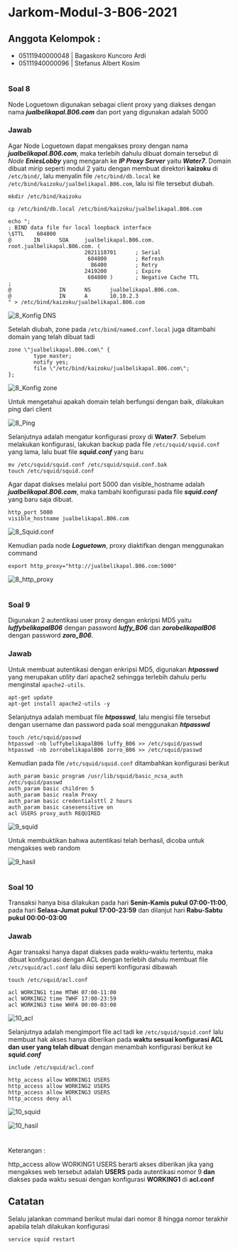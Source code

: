 # Jarkom-Modul-3-B06-2021

## Anggota Kelompok : 
- 05111940000048 | Bagaskoro Kuncoro Ardi 
- 05111940000096 | Stefanus Albert Kosim 

#

### Soal 8

Node Loguetown digunakan sebagai client proxy yang diakses dengan nama ***jualbelikapal.B06.com*** dan port yang digunakan adalah 5000

### Jawab

Agar Node Loguetown dapat mengakses proxy dengan nama ***jualbelikapal.B06.com***, maka terlebih dahulu dibuat domain tersebut di *Node **EniesLobby*** yang mengarah ke ***IP Proxy Server*** yaitu ***Water7***. Domain dibuat mirip seperti modul 2 yaitu dengan membuat direktori **kaizoku** di `/etc/bind/`, lalu menyalin file `/etc/bind/db.local` ke `/etc/bind/kaizoku/jualbelikapal.B06.com`, lalu isi file tersebut diubah.

```
mkdir /etc/bind/kaizoku

cp /etc/bind/db.local /etc/bind/kaizoku/jualbelikapal.B06.com

echo ";
; BIND data file for local loopback interface
\$TTL    604800
@       IN      SOA     jualbelikapal.B06.com. root.jualbelikapal.B06.com. (
                        2021110701      ; Serial
                         604800         ; Refresh
                          86400         ; Retry
                        2419200         ; Expire
                         604800 )       ; Negative Cache TTL
;
@               IN      NS      jualbelikapal.B06.com.
@               IN      A       10.10.2.3
" > /etc/bind/kaizoku/jualbelikapal.B06.com
```

![8_Konfig DNS](https://github.com/yanzkosim/Jarkom-Modul-3-B06-2021/blob/main/Screenshot/8-1.png)

Setelah diubah, zone pada `/etc/bind/named.conf.local` juga ditambahi domain yang telah dibuat tadi 

```
zone \"jualbelikapal.B06.com\" {
		type master;
		notify yes;
		file \"/etc/bind/kaizoku/jualbelikapal.B06.com\";
};
```

![8_Konfig zone](https://github.com/yanzkosim/Jarkom-Modul-3-B06-2021/blob/main/Screenshot/8-2.png)

Untuk mengetahui apakah domain telah berfungsi dengan baik, dilakukan ping dari client

![8_Ping](https://github.com/yanzkosim/Jarkom-Modul-3-B06-2021/blob/main/Screenshot/8-3.png)

Selanjutnya adalah mengatur konfigurasi proxy di **Water7**. Sebelum melakukan konfigurasi, lakukan backup pada file `/etc/squid/squid.conf` yang lama, lalu buat file ***squid.conf*** yang baru

```
mv /etc/squid/squid.conf /etc/squid/squid.conf.bak
touch /etc/squid/squid.conf
```

Agar dapat diakses melalui port 5000 dan visible_hostname adalah ***jualbelikapal.B06.com***, maka tambahi konfigurasi pada file ***squid.conf*** yang baru saja dibuat.

```
http_port 5000
visible_hostname jualbelikapal.B06.com
```

![8_Squid.conf](https://github.com/yanzkosim/Jarkom-Modul-3-B06-2021/blob/main/Screenshot/8-4.png)

Kemudian pada node ***Loguetown***, proxy diaktifkan dengan menggunakan command

```
export http_proxy="http://jualbelikapal.B06.com:5000"
```

![8_http_proxy](https://github.com/yanzkosim/Jarkom-Modul-3-B06-2021/blob/main/Screenshot/8-5.png)

#

### Soal 9

Digunakan 2 autentikasi user proxy dengan enkripsi MD5 yaitu ***luffybelikapalB06*** dengan password ***luffy_B06*** dan ***zorobelikapalB06*** dengan password ***zoro_B06***.

### Jawab

Untuk membuat autentikasi dengan enkripsi MD5, digunakan ***htpasswd*** yang merupakan *utility* dari apache2 sehingga terlebih dahulu perlu menginstal `apache2-utils`. 

```
apt-get update
apt-get install apache2-utils -y
```

Selanjutnya adalah membuat file ***htpasswd***, lalu mengisi file tersebut dengan username dan password pada soal menggunakan ***htpasswd***

```
touch /etc/squid/passwd
htpasswd -nb luffybelikapalB06 luffy_B06 >> /etc/squid/passwd
htpasswd -nb zorrobelikapalB06 zorro_B06 >> /etc/squid/passwd
```

Kemudian pada file `/etc/squid/squid.conf` ditambahkan konfigurasi berikut

```
auth_param basic program /usr/lib/squid/basic_ncsa_auth /etc/squid/passwd
auth_param basic children 5
auth_param basic realm Proxy
auth_param basic credentialsttl 2 hours
auth_param basic casesensitive on
acl USERS proxy_auth REQUIRED
```

![9_squid](https://github.com/yanzkosim/Jarkom-Modul-3-B06-2021/blob/main/Screenshot/9-1.png)

Untuk membuktikan bahwa autentikasi telah berhasil, dicoba untuk mengakses web random

![9_hasil](https://github.com/yanzkosim/Jarkom-Modul-3-B06-2021/blob/main/Screenshot/9-2.gif)

#

### Soal 10

Transaksi hanya bisa dilakukan pada hari **Senin-Kamis pukul 07:00-11:00**, pada hari **Selasa-Jumat pukul 17:00-23:59** dan dilanjut hari **Rabu-Sabtu pukul 00:00-03:00**

### Jawab

Agar transaksi hanya dapat diakses pada waktu-waktu tertentu, maka dibuat konfigurasi dengan ACL dengan terlebih dahulu membuat file `/etc/squid/acl.conf` lalu diisi seperti konfigurasi dibawah

```
touch /etc/squid/acl.conf

acl WORKING1 time MTWH 07:00-11:00
acl WORKING2 time TWHF 17:00-23:59
acl WORKING3 time WHFA 00:00-03:00
```

![10_acl](https://github.com/yanzkosim/Jarkom-Modul-3-B06-2021/blob/main/Screenshot/10-1.png)

Selanjutnya adalah mengimport file acl tadi ke `/etc/squid/squid.conf` lalu membuat hak akses hanya diberikan pada **waktu sesuai konfigurasi ACL** **dan** **user yang telah dibuat** dengan menambah konfigurasi berikut ke ***squid.conf***

```
include /etc/squid/acl.conf

http_access allow WORKING1 USERS
http_access allow WORKING2 USERS
http_access allow WORKING3 USERS
http_access deny all
```

![10_squid](https://github.com/yanzkosim/Jarkom-Modul-3-B06-2021/blob/main/Screenshot/10-2.png)

![10_hasil](https://github.com/yanzkosim/Jarkom-Modul-3-B06-2021/blob/main/Screenshot/10-3.gif)

#



Keterangan :

http_access allow WORKING1 USERS berarti akses diberikan jika yang mengakses web tersebut adalah **USERS** pada autentikasi nomor 9 **dan** diakses pada waktu sesuai dengan konfigurasi **WORKING1** di **acl.conf**




## Catatan

Selalu jalankan command berikut mulai dari nomor 8 hingga nomor terakhir apabila telah dilakukan konfigurasi

```
service squid restart
```